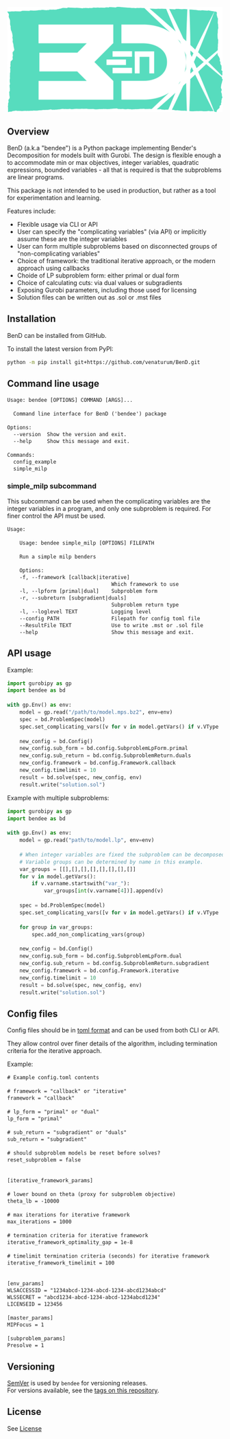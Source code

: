 <p align="center">
  <a href="https://github.com/venaturum/BenD">
    <img src="./docs/img/BenD.svg" title="BenD logo" alt="BenD logo">
  </a>
</p>

## Overview

BenD (a.k.a "bendee") is a Python package implementing Bender's Decomposition for models built with Gurobi.  The design is flexible enough a to accommodate min or max objectives, integer variables, quadratic expressions, bounded variables - all that is required is that the subproblems are linear programs.

This package is not intended to be used in production, but rather as a tool for experimentation and learning.

Features include:

- Flexible usage via CLI or API
- User can specify the "complicating variables" (via API) or implicitly assume these are the integer variables
- User can form multiple subproblems based on disconnected groups of "non-complicating variables"
- Choice of framework: the traditional iterative approach, or the modern approach using callbacks
- Choide of LP subproblem form: either primal or dual form
- Choice of calculating cuts: via dual values or subgradients
- Exposing Gurobi parameters, including those used for licensing 
- Solution files can be written out as .sol or .mst files


## Installation

BenD can be installed from GitHub.

To install the latest version from PyPI:

```bash
python -m pip install git+https://github.com/venaturum/BenD.git
```

## Command line usage

```console
Usage: bendee [OPTIONS] COMMAND [ARGS]...

  Command line interface for BenD ('bendee') package

Options:
  --version  Show the version and exit.
  --help     Show this message and exit.

Commands:
  config_example
  simple_milp
```

### simple_milp subcommand

This subcommand can be used when the complicating variables are the integer variables in a program, and only one subproblem is required.  For finer control the API must be used.

```console
Usage:

    Usage: bendee simple_milp [OPTIONS] FILEPATH

    Run a simple milp benders

    Options:
    -f, --framework [callback|iterative]
                                  Which framework to use
    -l, --lpform [primal|dual]    Subproblem form
    -r, --subreturn [subgradient|duals]
                                  Subproblem return type
    -l, --loglevel TEXT           Logging level
    --config PATH                 Filepath for config toml file
    --ResultFile TEXT             Use to write .mst or .sol file
    --help                        Show this message and exit.
```

## API usage

Example:

```python
import gurobipy as gp
import bendee as bd

with gp.Env() as env:
    model = gp.read("/path/to/model.mps.bz2", env=env)
    spec = bd.ProblemSpec(model)
    spec.set_complicating_vars([v for v in model.getVars() if v.VType != "C"])

    new_config = bd.Config()
    new_config.sub_form = bd.config.SubproblemLpForm.primal
    new_config.sub_return = bd.config.SubproblemReturn.duals
    new_config.framework = bd.config.Framework.callback
    new_config.timelimit = 10
    result = bd.solve(spec, new_config, env)
    result.write("solution.sol")
```

Example with multiple subproblems:

```python
import gurobipy as gp
import bendee as bd

with gp.Env() as env:
    model = gp.read("path/to/model.lp", env=env)

    # When integer variables are fixed the subproblem can be decomposed into 8 different LPs.
    # Variable groups can be determined by name in this example.
    var_groups = [[],[],[],[],[],[],[],[]]
    for v in model.getVars():
        if v.varname.startswith("var_"):
            var_groups[int(v.varname[4])].append(v)

    spec = bd.ProblemSpec(model)
    spec.set_complicating_vars([v for v in model.getVars() if v.VType != "C"])

    for group in var_groups:
        spec.add_non_complicating_vars(group)

    new_config = bd.Config()
    new_config.sub_form = bd.config.SubproblemLpForm.dual
    new_config.sub_return = bd.config.SubproblemReturn.subgradient
    new_config.framework = bd.config.Framework.iterative
    new_config.timelimit = 10
    result = bd.solve(spec, new_config, env)
    result.write("solution.sol")
```

## Config files

Config files should be in [toml format](https://toml.io/en/) and can be used from both CLI or API.

They allow control over finer details of the algorithm, including termination criteria for the iterative approach.

Example:

```
# Example config.toml contents
        
# framework = "callback" or "iterative"
framework = "callback"

# lp_form = "primal" or "dual"
lp_form = "primal"

# sub_return = "subgradient" or "duals"
sub_return = "subgradient"

# should subproblem models be reset before solves?
reset_subproblem = false

        
[iterative_framework_params]
        
# lower bound on theta (proxy for subproblem objective)
theta_lb = -10000

# max iterations for iterative framework
max_iterations = 1000

# termination criteria for iterative framework
iterative_framework_optimality_gap = 1e-8

# timelimit termination criteria (seconds) for iterative framework
iterative_framework_timelimit = 100

        
[env_params]
WLSACCESSID = "1234abcd-1234-abcd-1234-abcd1234abcd"
WLSSECRET = "abcd1234-abcd-1234-abcd-1234abcd1234"
LICENSEID = 123456

[master_params]
MIPFocus = 1

[subproblem_params]
Presolve = 1
```

## Versioning

[SemVer](http://semver.org/) is used by `bendee` for versioning releases.  
For versions available, see the [tags on this repository](https://github.com/venaturum/BenD/tags).

## License

See [License](LICENSE)